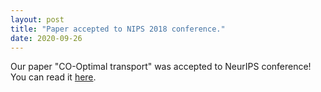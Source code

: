 ```yaml
---
layout: post
title: "Paper accepted to NIPS 2018 conference."
date: 2020-09-26
---
```

Our paper "CO-Optimal transport" was accepted to NeurIPS conference! You can read it <a href="https://arxiv.org/pdf/2002.03731.pdf">here</a>.


